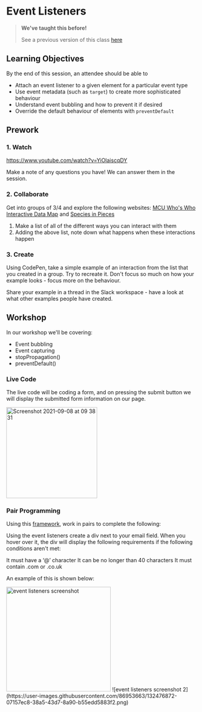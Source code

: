 # Event Listeners

> **We've taught this before!**
>
> See a previous version of this class [here](https://sigmalabs.rewatch.com/video/8260/events-listeners-javascript-coding-workshop-may-12-2021/)

## Learning Objectives

By the end of this session, an attendee should be able to

- Attach an event listener to a given element for a particular event type
- Use event metadata (such as `target`) to create more sophisticated behaviour
- Understand event bubbling and how to prevent it if desired
- Override the default behaviour of elements with `preventDefault`

## Prework

### 1. Watch

https://www.youtube.com/watch?v=YiOlaiscqDY

Make a note of any questions you have! We can answer them in the session.

### 2. Collaborate

Get into groups of 3/4 and explore the following websites: [MCU Who's Who Interactive Data Map](https://graphics.straitstimes.com/STI/STIMEDIA/Interactives/2018/04/marvel-cinematic-universe-whos-who-interactive/index.html) and [Species in Pieces](http://species-in-pieces.com/#)

1. Make a list of all of the different ways you can interact with them
2. Adding the above list, note down what happens when these interactions happen

### 3. Create

Using CodePen, take a simple example of an interaction from the list that you created in a group. Try to recreate it.
Don't focus so much on how your example looks - focus more on the behaviour.

Share your example in a thread in the Slack workspace - have a look at what other examples people have created.


## Workshop
In our workshop we'll be covering:
- Event bubbling
- Event capturing
- stopPropagation()
- preventDefault()

### Live Code
The live code will be coding a form, and on pressing the submit button we will display the submitted form information on our page.

<img width="240" alt="Screenshot 2021-09-08 at 09 38 31" src="https://user-images.githubusercontent.com/86953663/132476031-a344cda7-650e-4130-a8a7-f0b7a70d5d4e.png">

### Pair Programming
Using this [framework](https://codepen.io/SonaliSL/pen/ZEyOEOj), work in pairs to complete the following:

Using the event listeners create a div next to your email field. When you hover over it, the div will display the following requirements if the following conditions aren't met:

It must have a ‘@’ character
It can be no longer than 40 characters
It must contain .com or .co.uk

An example of this is shown below:

<img width="276" alt="event listeners screenshot" src="https://user-images.githubusercontent.com/86953663/132476484-227bf64a-d95b-4c94-8d8f-7a54ae5b0e27.png">
![event listeners screenshot 2](https://user-images.githubusercontent.com/86953663/132476872-07157ec8-38a5-43d7-8a90-b55edd5883f2.png)


